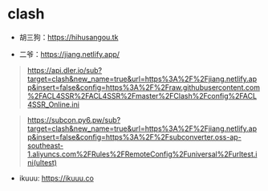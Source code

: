 # clash

- 胡三狗：https://hihusangou.tk

- 二爷：https://jiang.netlify.app/ 
> https://api.dler.io/sub?target=clash&new_name=true&url=https%3A%2F%2Fjiang.netlify.app&insert=false&config=https%3A%2F%2Fraw.githubusercontent.com%2FACL4SSR%2FACL4SSR%2Fmaster%2FClash%2Fconfig%2FACL4SSR_Online.ini

> https://subcon.py6.pw/sub?target=clash&new_name=true&url=https%3A%2F%2Fjiang.netlify.app&insert=false&config=https%3A%2F%2Fsubconverter.oss-ap-southeast-1.aliyuncs.com%2FRules%2FRemoteConfig%2Funiversal%2Furltest.ini(ultest)

- ikuuu: https://ikuuu.co
